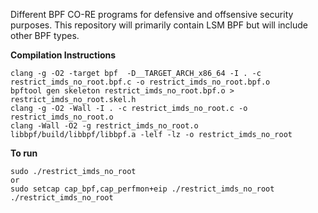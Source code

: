 Different BPF CO-RE programs for defensive and offsensive security purposes. This repository will primarily contain LSM BPF but will include other BPF types.

**Compilation Instructions**
```
clang -g -O2 -target bpf  -D__TARGET_ARCH_x86_64 -I . -c restrict_imds_no_root.bpf.c -o restrict_imds_no_root.bpf.o
bpftool gen skeleton restrict_imds_no_root.bpf.o > restrict_imds_no_root.skel.h
clang -g -O2 -Wall -I . -c restrict_imds_no_root.c -o restrict_imds_no_root.o
clang -Wall -O2 -g restrict_imds_no_root.o libbpf/build/libbpf/libbpf.a -lelf -lz -o restrict_imds_no_root
```
**To run**
```
sudo ./restrict_imds_no_root
or 
sudo setcap cap_bpf,cap_perfmon+eip ./restrict_imds_no_root
./restrict_imds_no_root
```
